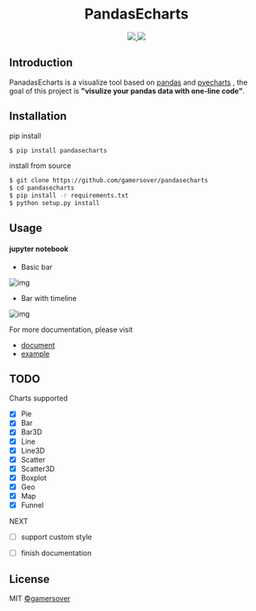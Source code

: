 <h1 align="center"> PandasEcharts </h1>

<p align="center">
  <a href="https://badge.fury.io/py/pandasecharts">
      <img src="https://badge.fury.io/py/pandasecharts.svg">
  </a>

  <a href="https://opensource.org/licenses/MIT">
      <img src="https://img.shields.io/github/license/gamersover/pandasecharts">
  </a>
</p>

## Introduction
PanadasEcharts is a visualize tool based on [pandas](https://github.com/pandas-dev/pandas) and [pyecharts](https://github.com/pyecharts/pyecharts) , the goal of this project is **"visulize your pandas data with one-line code"**.

## Installation
pip install

```sh
$ pip install pandasecharts
```

install from source

```sh
$ git clone https://github.com/gamersover/pandasecharts
$ cd pandasecharts
$ pip install -r requirements.txt
$ python setup.py install
```

## Usage

#### jupyter notebook

* Basic bar
  
![img](https://cdn.jsdelivr.net/gh/gamersover/hexo_blog_assets@main/pandasecharts示例/Kapture-2021-12-02-at-19.51.26.6hc6dq7atk40.gif)

* Bar with timeline
  
![img](https://cdn.jsdelivr.net/gh/gamersover/hexo_blog_assets@main/pandasecharts示例/Kapture-2021-12-02-at-19.56.33.28ztwkmukni8.gif)

For more documentation, please visit 
* [document](https://caoqinping.com/tags/pandasecharts/)
* [example](examples/bar_examples.ipynb)


## TODO

Charts supported

* [x] Pie
* [x] Bar
* [x] Bar3D
* [x] Line
* [x] Line3D 
* [x] Scatter
* [x] Scatter3D
* [x] Boxplot
* [x] Geo
* [x] Map
* [x] Funnel
  
NEXT

* [ ] support custom style
* [ ] finish documentation




## License

MIT [©gamersover](https://github.com/gamersover)